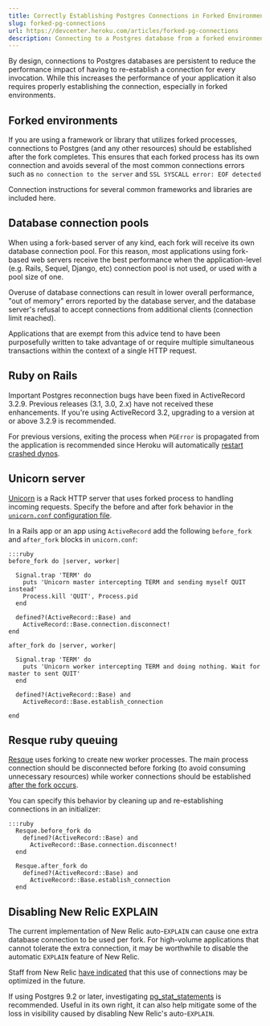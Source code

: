 ```yaml
---
title: Correctly Establishing Postgres Connections in Forked Environments
slug: forked-pg-connections
url: https://devcenter.heroku.com/articles/forked-pg-connections
description: Connecting to a Postgres database from a forked environment requires that each connection be established after forking has occurred.
---
```


  By design, connections to Postgres databases are persistent to reduce
the performance impact of having to re-establish a connection for
every invocation. While this increases the performance of your
application it also requires properly establishing the connection,
especially in forked environments.

## Forked environments

If you are using a framework or library that utilizes forked
processes, connections to Postgres (and any other resources) should be
established after the fork completes. This ensures that each forked
process has its own connection and avoids several of the most common
connections errors such as `no connection to the server` and `SSL
SYSCALL error: EOF detected`

Connection instructions for several common frameworks and libraries
are included here.

## Database connection pools

When using a fork-based server of any kind, each fork will receive its
own database connection pool.  For this reason, most applications
using fork-based web servers receive the best performance when the
application-level (e.g. Rails, Sequel, Django, etc) connection pool is
not used, or used with a pool size of one.

Overuse of database connections can result in lower overall
performance, "out of memory" errors reported by the database server,
and the database server's refusal to accept connections from
additional clients (connection limit reached).

Applications that are exempt from this advice tend to have been
purposefully written to take advantage of or require multiple
simultaneous transactions within the context of a single HTTP request.

## Ruby on Rails

Important Postgres reconnection bugs have been fixed in ActiveRecord
3.2.9. Previous releases (3.1, 3.0, 2.x) have not received these
enhancements. If you're using ActiveRecord 3.2, upgrading to a version
at or above 3.2.9 is recommended.

For previous versions, exiting the process when `PGError` is
propagated from the application is recommended since Heroku will
automatically [restart crashed
dynos](dynos#automatic-dyno-restarts).

## Unicorn server

[Unicorn](http://unicorn.bogomips.org/) is a Rack HTTP server that
uses forked process to handling incoming requests. Specify the before
and after fork behavior in the [`unicorn.conf` configuration
file](http://unicorn.bogomips.org/examples/unicorn.conf.rb).

In a Rails app or an app using `ActiveRecord` add the following
`before_fork` and `after_fork` blocks in `unicorn.conf`:

    :::ruby
    before_fork do |server, worker|

      Signal.trap 'TERM' do
        puts 'Unicorn master intercepting TERM and sending myself QUIT instead'
        Process.kill 'QUIT', Process.pid
      end

      defined?(ActiveRecord::Base) and
        ActiveRecord::Base.connection.disconnect!
    end

    after_fork do |server, worker|

      Signal.trap 'TERM' do
        puts 'Unicorn worker intercepting TERM and doing nothing. Wait for master to sent QUIT'
      end

      defined?(ActiveRecord::Base) and
        ActiveRecord::Base.establish_connection

    end

## Resque ruby queuing

[Resque](https://github.com/defunkt/resque) uses forking to create new
worker processes. The main process connection should be disconnected
before forking (to avoid consuming unnecessary resources) while worker
connections should be established [after the fork
occurs](https://github.com/resque/resque/blob/master/docs/HOOKS.md).

You can specify this behavior by cleaning up and re-establishing
connections in an initializer:

    :::ruby
      Resque.before_fork do
        defined?(ActiveRecord::Base) and
          ActiveRecord::Base.connection.disconnect!
      end

      Resque.after_fork do
        defined?(ActiveRecord::Base) and
          ActiveRecord::Base.establish_connection
      end

## Disabling New Relic EXPLAIN

The current implementation of New Relic auto-`EXPLAIN` can cause one
extra database connection to be used per fork.  For high-volume
applications that cannot tolerate the extra connection, it may be
worthwhile to disable the automatic `EXPLAIN` feature of New Relic.

Staff from New Relic [have
indicated](https://twitter.com/amateurhuman/status/308692401483042816)
that this use of connections may be optimized in the future.

If using Postgres 9.2 or later, investigating
[pg_stat_statements](https://postgres.heroku.com/blog/past/2012/12/6/postgres_92_now_available#visibility)
is recommended.  Useful in its own right, it can also help mitigate
some of the loss in visibility caused by disabling New Relic's
auto-`EXPLAIN`.

        